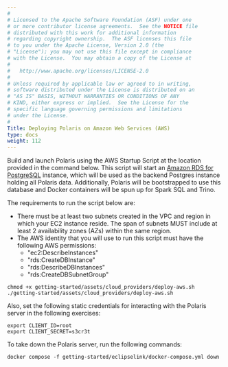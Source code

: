 ```yaml
---
#
# Licensed to the Apache Software Foundation (ASF) under one
# or more contributor license agreements.  See the NOTICE file
# distributed with this work for additional information
# regarding copyright ownership.  The ASF licenses this file
# to you under the Apache License, Version 2.0 (the
# "License"); you may not use this file except in compliance
# with the License.  You may obtain a copy of the License at
#
#   http://www.apache.org/licenses/LICENSE-2.0
#
# Unless required by applicable law or agreed to in writing,
# software distributed under the License is distributed on an
# "AS IS" BASIS, WITHOUT WARRANTIES OR CONDITIONS OF ANY
# KIND, either express or implied.  See the License for the
# specific language governing permissions and limitations
# under the License.
#
Title: Deploying Polaris on Amazon Web Services (AWS)
type: docs
weight: 112
---
```


Build and launch Polaris using the AWS Startup Script at the location provided in the command below. This script will start an [Amazon RDS for PostgreSQL](https://aws.amazon.com/rds/postgresql/) instance, which will be used as the backend Postgres instance holding all Polaris data.
Additionally, Polaris will be bootstrapped to use this database and Docker containers will be spun up for Spark SQL and Trino.

The requirements to run the script below are:
* There must be at least two subnets created in the VPC and region in which your EC2 instance reside. The span of subnets MUST include at least 2 availability zones (AZs) within the same region. 
* The AWS identity that you will use to run this script must have the following AWS permissions:
  * "ec2:DescribeInstances"
  * "rds:CreateDBInstance"
  * "rds:DescribeDBInstances"
  * "rds:CreateDBSubnetGroup"

```shell
chmod +x getting-started/assets/cloud_providers/deploy-aws.sh
./getting-started/assets/cloud_providers/deploy-aws.sh
```

Also, set the following static credentials for interacting with the Polaris server in the following exercises: 

```shell
export CLIENT_ID=root
export CLIENT_SECRET=s3cr3t
```

To take down the Polaris server, run the following commands:

```shell
docker compose -f getting-started/eclipselink/docker-compose.yml down
```